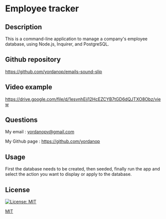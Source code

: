 # Employee tracker
  
  ## Description

  This is a command-line application to manage a company's employee database, using Node.js, Inquirer, and PostgreSQL.

  ## Github repository

  https://github.com/yordanop/emails-sound-slip

  ## Video example

  https://drive.google.com/file/d/1esvnhEij12HcEZCYB7tGD6dQJTXO8Obz/view

  ## Questions

  My email : yordanopv@gmail.com
  
  My Github page : https://github.com/yordanop

## Usage

First the database needs to be created, then seeded, finally run the app and select the action you want to display or apply to the database.

## License

[![License: MIT](https://img.shields.io/badge/License-MIT-yellow.svg)](https://opensource.org/licenses/MIT)

   [MIT](https://choosealicense.com/licenses/mit/)


